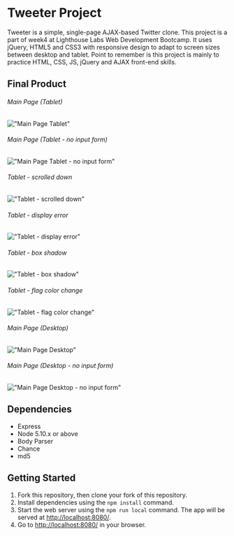 # Tweeter Project

Tweeter is a simple, single-page AJAX-based Twitter clone. This project is a part of week4 at Lighthouse Labs Web Development Bootcamp.
It uses jQuery, HTML5 and CSS3 with responsive design to adapt to screen sizes between desktop and tablet. 
Point to remember is this project is mainly to practice HTML, CSS, JS, jQuery and AJAX front-end skills.

## Final Product
###### Main Page (Tablet)
!["Main Page Tablet"](docs/login.png)
###### Main Page (Tablet - no input form)
!["Main Page Tablet - no input form"](docs/login.png)
###### Tablet - scrolled down
!["Tablet - scrolled down"](docs/login.png)
###### Tablet - display error
!["Tablet - display error"](docs/login.png)
###### Tablet - box shadow
!["Tablet - box shadow"](docs/login.png)
###### Tablet - flag color change
!["Tablet - flag color change"](docs/login.png)
###### Main Page (Desktop)
!["Main Page Desktop"](docs/login.png)
###### Main Page (Desktop - no input form)
!["Main Page Desktop - no input form"](docs/login.png)

## Dependencies

- Express
- Node 5.10.x or above
- Body Parser
- Chance
- md5

## Getting Started

1. Fork this repository, then clone your fork of this repository.
2. Install dependencies using the `npm install` command.
3. Start the web server using the `npm run local` command. The app will be served at <http://localhost:8080/>.
4. Go to <http://localhost:8080/> in your browser.


